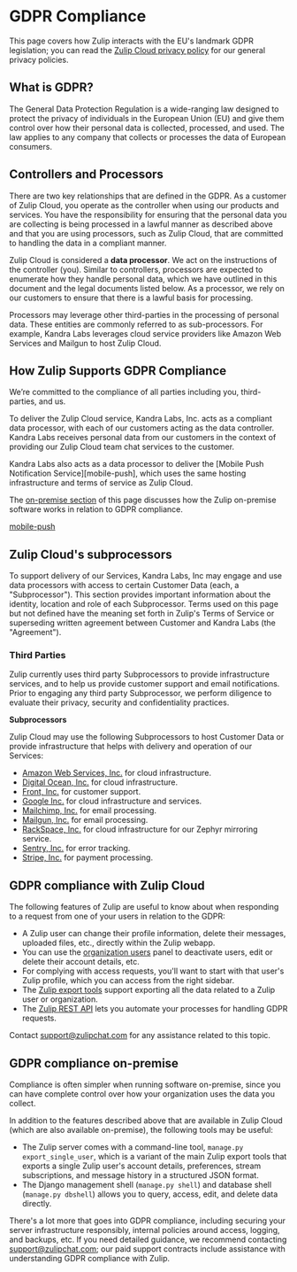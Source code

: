 # GDPR Compliance

This page covers how Zulip interacts with the EU's landmark GDPR
legislation; you can read the
[Zulip Cloud privacy policy](https://zulipchat.com/privacy) for our
general privacy policies.

## What is GDPR?

The General Data Protection Regulation is a wide-ranging law designed
to protect the privacy of individuals in the European Union (EU) and
give them control over how their personal data is collected,
processed, and used.  The law applies to any company that collects or
processes the data of European consumers.

## Controllers and Processors

There are two key relationships that are defined in the GDPR. As a
customer of Zulip Cloud, you operate as the controller when using our
products and services. You have the responsibility for ensuring that
the personal data you are collecting is being processed in a lawful
manner as described above and that you are using processors, such as
Zulip Cloud, that are committed to handling the data in a compliant
manner.

Zulip Cloud is considered a **data processor**. We act on the
instructions of the controller (you). Similar to controllers,
processors are expected to enumerate how they handle personal data,
which we have outlined in this document and the legal documents listed
below. As a processor, we rely on our customers to ensure that there
is a lawful basis for processing.

Processors may leverage other third-parties in the processing of
personal data. These entities are commonly referred to as
sub-processors. For example, Kandra Labs leverages cloud service
providers like Amazon Web Services and Mailgun to host Zulip Cloud.

## How Zulip Supports GDPR Compliance

We’re committed to the compliance of all parties including you,
third-parties, and us.

To deliver the Zulip Cloud service, Kandra Labs, Inc. acts as a
compliant data processor, with each of our customers acting as the
data controller.  Kandra Labs receives personal data from our
customers in the context of providing our Zulip Cloud team chat
services to the customer.

Kandra Labs also acts as a data processor to deliver the
[Mobile Push Notification Service][mobile-push], which uses the same
hosting infrastructure and terms of service as Zulip Cloud.

The [on-premise section](#gdpr-compliance-on-premise) of this page
discusses how the Zulip on-premise software works in relation to GDPR
compliance.

[mobile-push](https://zulip.readthedocs.io/en/latest/production/mobile-push-notifications.html)

## Zulip Cloud's subprocessors

To support delivery of our Services, Kandra Labs, Inc may engage and
use data processors with access to certain Customer Data (each, a
"Subprocessor").  This section provides important information about
the identity, location and role of each Subprocessor.  Terms used on
this page but not defined have the meaning set forth in Zulip's Terms
of Service or superseding written agreement between Customer and
Kandra Labs (the "Agreement").

### Third Parties

Zulip currently uses third party Subprocessors to provide
infrastructure services, and to help us provide customer support and
email notifications. Prior to engaging any third party Subprocessor,
we perform diligence to evaluate their privacy, security and
confidentiality practices.

**Subprocessors**

Zulip Cloud may use the following Subprocessors to host Customer Data
or provide infrastructure that helps with delivery and operation of
our Services:

* [Amazon Web Services, Inc.](https://aws.amazon.com/compliance/gdpr-center/)
  for cloud infrastructure.
* [Digital Ocean, Inc.](https://www.digitalocean.com/security/gdpr/)
  for cloud infrastructure.
* [Front, Inc.](https://community.frontapp.com/t/x1p4mw/is-front-compliant-with-gdpr)
  for customer support.
* [Google Inc.](https://privacy.google.com/businesses/compliance/) for
  cloud infrastructure and services.
* [Mailchimp, Inc.](https://kb.mailchimp.com/accounts/management/about-the-general-data-protection-regulation)
  for email processing.
* [Mailgun, Inc.](https://www.mailgun.com/gdpr) for email processing.
* [RackSpace, Inc.](https://www.rackspace.com/en-us/gdpr) for cloud
  infrastructure for our Zephyr mirroring service.
* [Sentry, Inc.](https://blog.sentry.io/2018/03/14/gdpr-sentry-and-you)
  for error tracking.
* [Stripe, Inc.](https://stripe.com/guides/general-data-protection-regulation) for payment processing.

## GDPR compliance with Zulip Cloud

The following features of Zulip are useful to know about when
responding to a request from one of your users in relation to the
GDPR:

* A Zulip user can change their profile information, delete their
  messages, uploaded files, etc., directly within the Zulip webapp.
* You can use the [organization users](/#organization/user-list-admin)
  panel to deactivate users, edit or delete their account details,
  etc.
* For complying with access requests, you'll want to start with that
  user's Zulip profile, which you can access from the right sidebar.
* The [Zulip export tools](/help/import-or-export-a-zulip-organization) support exporting
  all the data related to a Zulip user or organization.
* The [Zulip REST API](https://zulipchat.com/api/rest) lets you
  automate your processes for handling GDPR requests.

Contact [support@zulipchat.com](mailto:support@zulipchat.com) for
any assistance related to this topic.

## GDPR compliance on-premise

Compliance is often simpler when running software on-premise, since
you can have complete control over how your organization uses the data
you collect.

In addition to the features described above that are available in
Zulip Cloud (which are also available on-premise), the following tools
may be useful:

* The Zulip server comes with a command-line tool, `manage.py
  export_single_user`, which is a variant of the main Zulip export
  tools that exports a single Zulip user's account details,
  preferences, stream subscriptions, and message history in a
  structured JSON format.
* The Django management shell (`manage.py shell`) and database shell
  (`manage.py dbshell`) allows you to query, access, edit, and delete
  data directly.

There's a lot more that goes into GDPR compliance, including securing
your server infrastructure responsibly, internal policies around
access, logging, and backups, etc.  If you need detailed guidance, we
recommend contacting support@zulipchat.com; our paid support contracts
include assistance with understanding GDPR compliance with Zulip.
